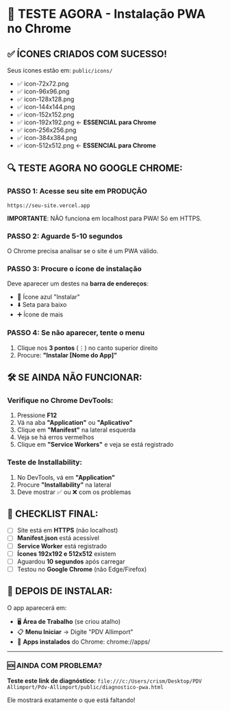 # 🚀 TESTE AGORA - Instalação PWA no Chrome

## ✅ ÍCONES CRIADOS COM SUCESSO!

Seus ícones estão em: `public/icons/`
- ✅ icon-72x72.png
- ✅ icon-96x96.png  
- ✅ icon-128x128.png
- ✅ icon-144x144.png
- ✅ icon-152x152.png
- ✅ icon-192x192.png ← **ESSENCIAL para Chrome**
- ✅ icon-256x256.png
- ✅ icon-384x384.png
- ✅ icon-512x512.png ← **ESSENCIAL para Chrome**

## 🔍 TESTE AGORA NO GOOGLE CHROME:

### PASSO 1: Acesse seu site em PRODUÇÃO
```
https://seu-site.vercel.app
```
**IMPORTANTE**: NÃO funciona em localhost para PWA! Só em HTTPS.

### PASSO 2: Aguarde 5-10 segundos
O Chrome precisa analisar se o site é um PWA válido.

### PASSO 3: Procure o ícone de instalação
Deve aparecer um destes na **barra de endereços**:
- 📱 Ícone azul "Instalar"
- ⬇️ Seta para baixo 
- ➕ Ícone de mais

### PASSO 4: Se não aparecer, tente o menu
1. Clique nos **3 pontos** (⋮) no canto superior direito
2. Procure: **"Instalar [Nome do App]"**

## 🛠️ SE AINDA NÃO FUNCIONAR:

### Verifique no Chrome DevTools:
1. Pressione **F12**
2. Vá na aba **"Application"** ou **"Aplicativo"**
3. Clique em **"Manifest"** na lateral esquerda
4. Veja se há erros vermelhos
5. Clique em **"Service Workers"** e veja se está registrado

### Teste de Installability:
1. No DevTools, vá em **"Application"** 
2. Procure **"Installability"** na lateral
3. Deve mostrar ✅ ou ❌ com os problemas

## 🎯 CHECKLIST FINAL:

- [ ] Site está em **HTTPS** (não localhost)
- [ ] **Manifest.json** está acessível
- [ ] **Service Worker** está registrado  
- [ ] **Ícones 192x192 e 512x512** existem
- [ ] Aguardou **10 segundos** após carregar
- [ ] Testou no **Google Chrome** (não Edge/Firefox)

## 📱 DEPOIS DE INSTALAR:

O app aparecerá em:
- 🖥️ **Área de Trabalho** (se criou atalho)
- 📋 **Menu Iniciar** → Digite "PDV Allimport"
- 🔄 **Apps instalados** do Chrome: chrome://apps/

---

### 🆘 AINDA COM PROBLEMA?

**Teste este link de diagnóstico:**
`file:///c:/Users/crism/Desktop/PDV Allimport/Pdv-Allimport/public/diagnostico-pwa.html`

Ele mostrará exatamente o que está faltando!
